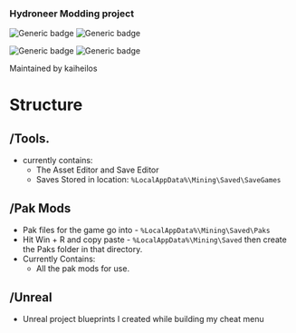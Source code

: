 ### Hydroneer Modding project
![Generic badge](https://img.shields.io/badge/Hydroneer%20Version-1.2.16-orange.svg)
![Generic badge](https://img.shields.io/badge/UE4_Version-4.21-blue.svg)

![Generic badge](https://img.shields.io/badge/project%20language-c%2B%2B-green.svg)
![Generic badge](https://img.shields.io/badge/Also_Using-Blueprints-blue.svg)

Maintained by kaiheilos

# Structure
## /Tools.
 - currently contains:
   - The Asset Editor and Save Editor
   - Saves Stored in location: `%LocalAppData%\Mining\Saved\SaveGames`
   
## /Pak Mods
 - Pak files for the game go into - `%LocalAppData%\Mining\Saved\Paks`
 - Hit Win + R and copy paste - `%LocalAppData%\Mining\Saved` then create the Paks folder in that directory.
  - Currently Contains:
    - All the pak mods for use.
    
 ## /Unreal
  - Unreal project blueprints I created while building my cheat menu
 
